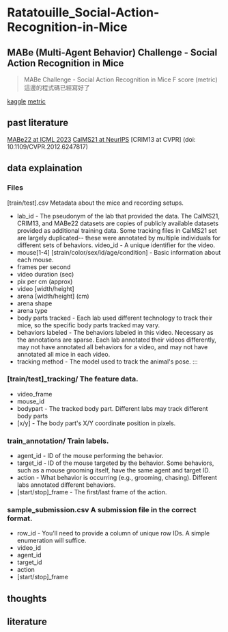 # Ratatouille_Social-Action-Recognition-in-Mice

## MABe (Multi-Agent Behavior) Challenge - Social Action Recognition in Mice
> MABe Challenge - Social Action Recognition in Mice
> F score (metric) 這邊的程式碼已經寫好了
 
[kaggle](https://www.kaggle.com/competitions/MABe-mouse-behavior-detection)
[metric](https://www.kaggle.com/code/metric/mabe-f-beta)

## past literature
[MABe22 at ICML 2023](https://arxiv.org/pdf/2207.10553)
[CalMS21 at NeurIPS](https://arxiv.org/pdf/2104.0271)
[CRIM13 at CVPR] (doi: 10.1109/CVPR.2012.6247817)

## data explaination
### Files
[train/test].csv Metadata about the mice and recording setups.
* lab_id - The pseudonym of the lab that provided the data. The CalMS21, CRIM13, and MABe22 datasets are copies of publicly available datasets provided as additional training data. Some tracking files in CalMS21 set are largely duplicated-- these were annotated by multiple individuals for different sets of behaviors.
video_id - A unique identifier for the video.
* mouse[1-4] [strain/color/sex/id/age/condition] - Basic information about each mouse.
* frames per second
* video duration (sec)
* pix per cm (approx)
* video [width/height]
* arena [width/height] (cm)
* arena shape
* arena type
* body parts tracked - Each lab used different technology to track their mice, so the specific body parts tracked may vary.
* behaviors labeled - The behaviors labeled in this video. Necessary as the annotations are sparse. Each lab annotated their videos differently, may not have annotated all behaviors for a video, and may not have annotated all mice in each video.
* tracking method - The model used to track the animal's pose.
::: 
### [train/test]_tracking/ The feature data.
* video_frame
* mouse_id
* bodypart - The tracked body part. Different labs may track different body parts
* [x/y] - The body part's X/Y coordinate position in pixels.

### train_annotation/ Train labels.
* agent_id - ID of the mouse performing the behavior.
* target_id - ID of the mouse targeted by the behavior. Some behaviors, such as a mouse grooming itself, have the same agent and target ID.
* action - What behavior is occurring (e.g., grooming, chasing). Different labs annotated different behaviors.
* [start/stop]_frame - The first/last frame of the action.

### sample_submission.csv A submission file in the correct format.
* row_id - You'll need to provide a column of unique row IDs. A simple enumeration will suffice.
* video_id
* agent_id
* target_id
* action
* [start/stop]_frame



## thoughts

## literature




